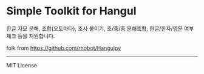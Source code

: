 Simple Toolkit for Hangul
=========================

한글 자모 분해, 조합(오토마타), 조사 붙이기, 초/중/종 분해조합, 한글/한자/영문 여부 체크 등을 지원합니다.

folk from https://github.com/rhobot/Hangulpy

----

MIT License
